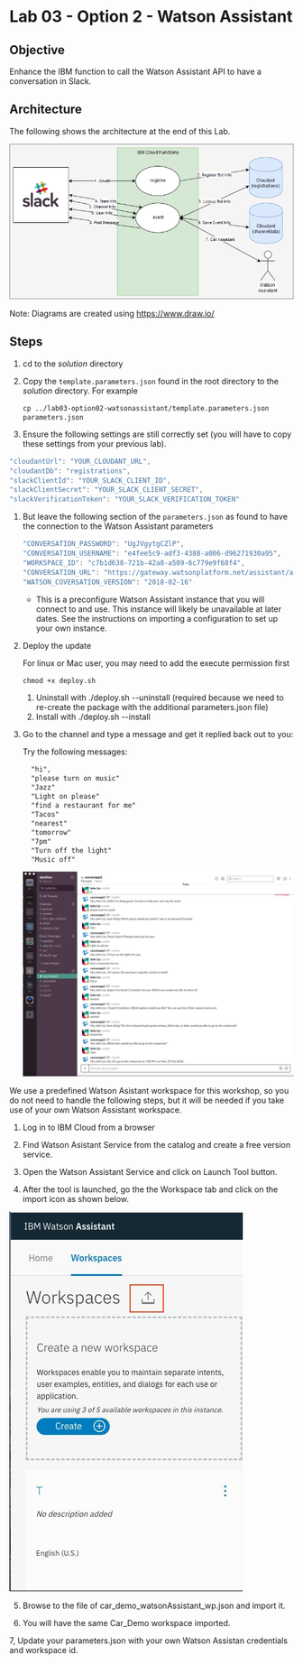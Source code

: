 # Lab 03 - Option 2 - Watson Assistant

## Objective

Enhance the IBM function to call the Watson Assistant API to have a conversation in Slack.

## Architecture

The following shows the architecture at the end of this Lab.

![](../xdocs/Architecture-Lab01-Step04.png)

Note: Diagrams are created using https://www.draw.io/

## Steps

1. cd to the _solution_ directory

1. Copy the `template.parameters.json` found in the root directory to the _solution_ directory. For example
   ```
   cp ../lab03-option02-watsonassistant/template.parameters.json parameters.json
   ```
1. Ensure the following settings are still correctly set (you will have to copy these settings from your previous lab).

```javascript
"cloudantUrl": "YOUR_CLOUDANT_URL",
"cloudantDb": "registrations",
"slackClientId": "YOUR_SLACK_CLIENT_ID",
"slackClientSecret": "YOUR_SLACK_CLIENT_SECRET",
"slackVerificationToken": "YOUR_SLACK_VERIFICATION_TOKEN"
```

1. But leave the following section of the `parameters.json` as found to have the connection to the Watson Assistant parameters

   ```javascript
   "CONVERSATION_PASSWORD": "UgJVgytgCZlP",
   "CONVERSATION_USERNAME": "e4fee5c9-adf3-4388-a006-d96271930a95",
   "WORKSPACE_ID": "c7b1d638-721b-42a8-a509-6c779e9f68f4",
   "CONVERSATION_URL": "https://gateway.watsonplatform.net/assistant/api",
   "WATSON_COVERSATION_VERSION": "2018-02-16"
   ```

   - This is a preconfigure Watson Assistant instance that you will connect to and use. This instance will likely be unavailable at later dates. See the instructions on importing a configuration to set up your own instance.

1. Deploy the update

   For linux or Mac user, you may need to add the execute permission first

   ```shell
   chmod +x deploy.sh
   ```

   1. Uninstall with ./deploy.sh --uninstall (required because we need to re-create the package with the additional parameters.json file)
   2. Install with ./deploy.sh --install

1. Go to the channel and type a message and get it replied back out to you:

   Try the following messages:

   ```
     "hi",
     "please turn on music"
     "Jazz"
     "Light on please"
     "find a restaurant for me"
     "Tacos"
     "nearest"
     "tomorrow"
     "7pm"
     "Turn off the light"
     "Music off"
   ```

   ![](../xdocs/slack_watson.jpg)

We use a predefined Watson Asistant workspace for this workshop, so you do not need to handle the following steps, but it will be needed if you take use of your own Watson Assistant workspace.

1. Log in to IBM Cloud from a browser

2. Find Watson Asistant Service from the catalog and create a free version service.

3. Open the Watson Assistant Service and click on Launch Tool button.

4. After the tool is launched, go the the Workspace tab and click on the import icon as shown below.

![](../xdocs/watsonAssistantWorspace.jpg)

5. Browse to the file of car_demo_watsonAssistant_wp.json and import it.

6. You will have the same Car_Demo workspace imported.

7, Update your parameters.json with your own Watson Assistan credentials and workspace id.
